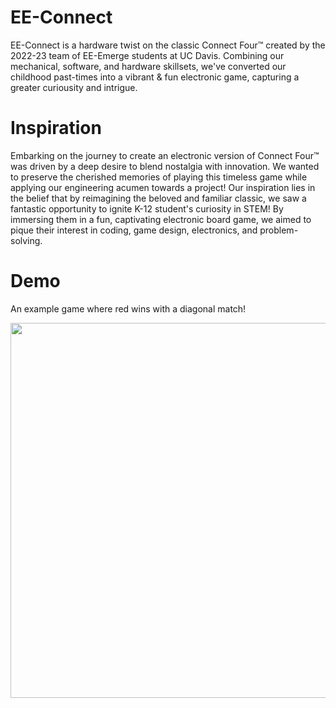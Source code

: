 # EE-Connect
EE-Connect is a hardware twist on the classic Connect Four™ created by the 2022-23 team of EE-Emerge students at UC Davis. Combining our mechanical, software, and hardware skillsets, we've converted our childhood past-times into a vibrant & fun electronic game, capturing a greater curiousity and intrigue.

# Inspiration
Embarking on the journey to create an electronic version of Connect Four™ was driven by a deep desire to blend nostalgia with innovation. We wanted to preserve the cherished memories of playing this timeless game while applying our engineering acumen towards a project! Our inspiration lies in the belief that by reimagining the beloved and familiar classic, we saw a fantastic opportunity to ignite K-12 student's curiosity in STEM! By immersing them in a fun, captivating electronic board game, we aimed to pique their interest in coding, game design, electronics, and problem-solving.

# Demo
An example game where red wins with a diagonal match!

<img src="https://github.com/theparssa27/theparssa27.github.io/blob/main/pictures/IMG_5321.gif?raw=true" height="600">

